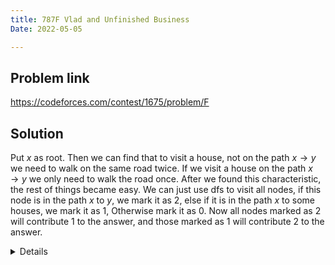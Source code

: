 ```yaml
---
title: 787F Vlad and Unfinished Business
Date: 2022-05-05

---
```


## Problem link

https://codeforces.com/contest/1675/problem/F

## Solution

Put $x$ as root. Then we can find that to visit a house, not on the path $x\rightarrow y$ we need to walk on the same road twice. If we visit a house on the path $x \rightarrow y$ we only need to walk the road once. After we found this characteristic, the rest of things became easy. We can just use dfs to visit all nodes, if this node is in the path $x$ to $y$, we mark it as 2, else if it is in the path $x$ to some houses, we mark it as 1, Otherwise mark it as 0. Now all nodes marked as 2 will contribute 1 to the answer, and those marked as 1 will contribute 2 to the answer.

<details>
```
#include <bits/stdc++.h>
//#define endl "\n"
using namespace std;
int x, y;
set<int> s;
int ans;
#define fastio cin.tie(0), cout.tie(0), ios_base::sync_with_stdio(0);
int dfs(int father, int node, vector<vector<int>> &g) {
    int val = 0;
    if (s.count(node))
        val = 1;
    if (node == y)
        val = 2;
    for(int i = 0; i< g[node].size(); i++) {
        if (g[node][i] == father)
            continue;
        val = max(val, dfs(node, g[node][i], g));
    }
    if (val == 1)
        ans += 2;
    else if (val == 2)
        ans += 1;
    return val;
}
int32_t main() {
    fastio int t;
    cin >> t;
    while (t--) {
        ans = 0;
        int k, n;
//        cin >> k >> n;
        cin >> n >> k;
        cin >> x >> y;
        x--, y--;
        s.clear();
        vector<int> a(n);
        for (int i = 0; i < k; i++)
            cin >> a[i], s.insert(--a[i]);
        vector<vector<int>> g(n+1, vector<int>());
        for (int i = 0; i < n - 1; i++) {
            int u, v;
            cin >> u >> v;
            u--,v--;
            g[u].push_back(v);
            g[v].push_back(u);
        }
        dfs(-1, x, g);
        cout << ans-1 << endl;
    }
}
```
</details>


